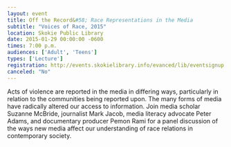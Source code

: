 ```yaml
---
layout: event
title: Off the Record&#58; Race Representations in the Media
subtitle: "Voices of Race, 2015"
location: Skokie Public Library
date: 2015-01-29 00:00:00 -0600
times: 7:00 p.m.
audiences: ['Adult', 'Teens']
types: ['Lecture']
registration: http://events.skokielibrary.info/evanced/lib/eventsignup.asp?ID=23042
canceled: "No"
---
```

Acts of violence are reported in the media in differing ways, particularly in relation to the communities being reported upon. The many forms of media have radically altered our access to information. Join media scholar Suzanne McBride, journalist Mark Jacob, media literacy advocate Peter Adams, and documentary producer Pemon Rami for a panel discussion of the ways new media affect our understanding of race relations in contemporary society.
